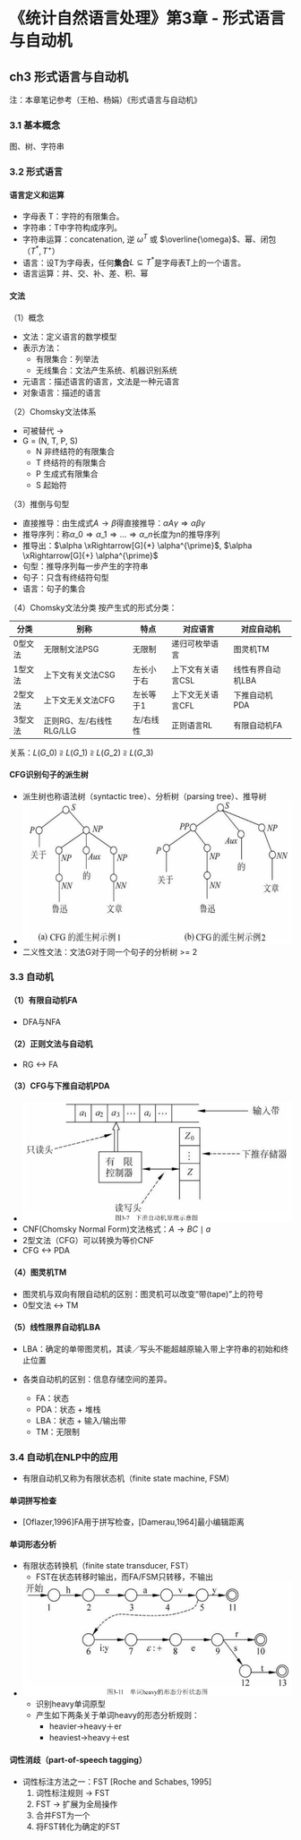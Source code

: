 # 《统计自然语言处理》第3章 - 形式语言与自动机


## ch3 形式语言与自动机
注：本章笔记参考（王柏、杨娟）《形式语言与自动机》
### 3.1 基本概念
图、树、字符串

### 3.2 形式语言
#### 语言定义和运算
- 字母表 T：字符的有限集合。
- 字符串：T中字符构成序列。
- 字符串运算：concatenation, 逆 $\omega^T$ 或 $\overline{\omega}$、幂、闭包（$T^*, T^+$）
- 语言：设T为字母表，任何**集合**$L \subseteq T^*$是字母表T上的一个语言。
- 语言运算：并、交、补、差、积、幂

#### 文法
（1）概念
- 文法：定义语言的数学模型
- 表示方法：
  - 有限集合：列举法
  - 无线集合：文法产生系统、机器识别系统
- 元语言：描述语言的语言，文法是一种元语言
- 对象语言：描述的语言

（2）Chomsky文法体系
- 可被替代 ->
- G = (N, T, P, S)
  - N 非终结符的有限集合
  - T 终结符的有限集合 
  - P 生成式有限集合
  - S 起始符

（3）推倒与句型
- 直接推导：由生成式$A\rightarrow \beta$得直接推导：$\alpha A\gamma \Rightarrow \alpha\beta\gamma$
- 推导序列：称$\alpha\_{0}\Rightarrow\alpha\_{1}\Rightarrow\ldots\Rightarrow\alpha\_{n}$长度为n的推导序列
- 推导出：$\alpha \xRightarrow[G]{*} \alpha^{\prime}$, $\alpha \xRightarrow[G]{+} \alpha^{\prime}$
- 句型：推导序列每一步产生的字符串
- 句子：只含有终结符句型
- 语言：句子的集合

（4）Chomsky文法分类
按产生式的形式分类：

| 分类    | 别称              |特点     | 对应语言       | 对应自动机     |
| ------- | ---------------|------- | -------------- | -------------- |
| 0型文法 | 无限制文法PSG    |     无限制  | 递归可枚举语言 | 图灵机TM         |
| 1型文法 | 上下文有关文法CSG|       左长小于右  | 上下文有关语言CSL | 线性有界自动机LBA |
| 2型文法 | 上下文无关文法CFG |    左长等于1    | 上下文无关语言CFL | 下推自动机PDA     |
| 3型文法 | 正则RG、左/右线性RLG/LLG|  左/右线性 | 正则语言RL      | 有限自动机FA     |

关系：$L\left(G\_{0}\right) \supseteqq L\left(G\_{1}\right) \supseteqq L\left(G\_{2}\right) \supseteqq L\left(G\_{3}\right)$

#### CFG识别句子的派生树
- 派生树也称语法树（syntactic tree）、分析树（parsing tree）、推导树
- ![ced65054c416e6cbd535089e2171d7a4.png](../resources/b4612b03745f49809e94b8e93cac2093.png)
- 二义性文法：文法G对于同一个句子的分析树 >= 2


### 3.3 自动机
#### （1）有限自动机FA
- DFA与NFA

#### （2）正则文法与自动机
- RG <-> FA

#### （3）CFG与下推自动机PDA
- ![f5bdc4ae48dc4b81d634b31c29955b88.png](../resources/5f05d95a47474b2c87311952f2d443d1.png)
- CNF(Chomsky Normal Form)文法格式：$A \rightarrow BC \mid a$
- 2型文法（CFG）可以转换为等价CNF
- CFG <-> PDA

#### （4）图灵机TM
- 图灵机与双向有限自动机的区别：图灵机可以改变“带(tape)”上的符号
- 0型文法 <-> TM

#### （5）线性限界自动机LBA
- LBA：确定的单带图灵机，其读／写头不能超越原输入带上字符串的初始和终止位置

- 各类自动机的区别：信息存储空间的差异。
	- FA：状态
	- PDA：状态 + 堆栈
	- LBA：状态 + 输入/输出带
	- TM：无限制

### 3.4 自动机在NLP中的应用
- 有限自动机又称为有限状态机（finite state machine, FSM）

#### 单词拼写检查
- [Oflazer,1996]FA用于拼写检查，[Damerau,1964]最小编辑距离

#### 单词形态分析
- 有限状态转换机（finite state transducer, FST）
	- FST在状态转移时输出，而FA/FSM只转移，不输出
- ![06b65a903a22905c54b4310958db0eac.png](../resources/d77b3664794e4a9c8fcebaecd69fa676.png)
	- 识别heavy单词原型
	- 产生如下两条关于单词heavy的形态分析规则：
		- heavier→heavy＋er
		- heaviest→heavy＋est

#### 词性消歧（part-of-speech tagging）
- 词性标注方法之一：FST [Roche and Schabes, 1995]
	1. 词性标注规则 -> FST
	2. FST -> 扩展为全局操作
	3. 合并FST为一个
	4. 将FST转化为确定的FST
